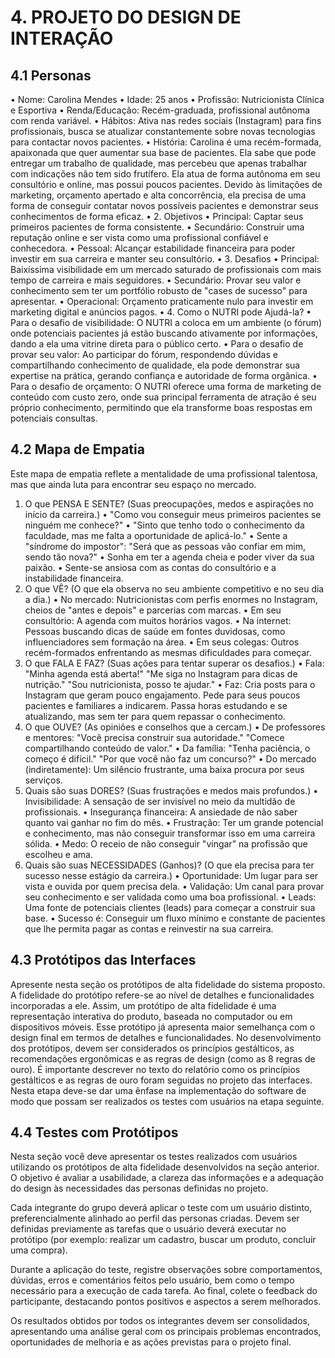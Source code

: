# 4. PROJETO DO DESIGN DE INTERAÇÃO

## 4.1 Personas
•	Nome: Carolina Mendes
•	Idade: 25 anos
•	Profissão: Nutricionista Clínica e Esportiva
•	Renda/Educação: Recém-graduada, profissional autônoma com renda variável.
•	Hábitos: Ativa nas redes sociais (Instagram) para fins profissionais, busca se atualizar constantemente sobre novas tecnologias para contactar novos pacientes.
•	História: Carolina é uma recém-formada, apaixonada que quer aumentar sua base de pacientes. Ela sabe que pode entregar um trabalho de qualidade, mas percebeu que apenas trabalhar com indicações não tem sido frutífero. Ela atua de forma autônoma em seu consultório e online, mas possui poucos pacientes. Devido às limitações de marketing, orçamento apertado e alta concorrência, ela precisa de uma forma de conseguir contatar novos possíveis pacientes e demonstrar seus conhecimentos de forma eficaz.
•	2. Objetivos
•	Principal: Captar seus primeiros pacientes de forma consistente.
•	Secundário: Construir uma reputação online e ser vista como uma profissional confiável e conhecedora.
•	Pessoal: Alcançar estabilidade financeira para poder investir em sua carreira e manter seu consultório.
•	3. Desafios
•	Principal: Baixíssima visibilidade em um mercado saturado de profissionais com mais tempo de carreira e mais seguidores.
•	Secundário: Provar seu valor e conhecimento sem ter um portfólio robusto de "cases de sucesso" para apresentar.
•	Operacional: Orçamento praticamente nulo para investir em marketing digital e anúncios pagos.
•	4. Como o NUTRI pode Ajudá-la?
•	Para o desafio de visibilidade: O NUTRI a coloca em um ambiente (o fórum) onde potenciais pacientes já estão buscando ativamente por informações, dando a ela uma vitrine direta para o público certo.
•	Para o desafio de provar seu valor: Ao participar do fórum, respondendo dúvidas e compartilhando conhecimento de qualidade, ela pode demonstrar sua expertise na prática, gerando confiança e autoridade de forma orgânica.
•	Para o desafio de orçamento: O NUTRI oferece uma forma de marketing de conteúdo com custo zero, onde sua principal ferramenta de atração é seu próprio conhecimento, permitindo que ela transforme boas respostas em potenciais consultas.

## 4.2 Mapa de Empatia
Este mapa de empatia reflete a mentalidade de uma profissional talentosa, mas que ainda luta para encontrar seu espaço no mercado.
1. O que PENSA E SENTE? (Suas preocupações, medos e aspirações no início da carreira.)
•	"Como vou conseguir meus primeiros pacientes se ninguém me conhece?"
•	"Sinto que tenho todo o conhecimento da faculdade, mas me falta a oportunidade de aplicá-lo."
•	Sente a "síndrome do impostor": "Será que as pessoas vão confiar em mim, sendo tão nova?"
•	Sonha em ter a agenda cheia e poder viver da sua paixão.
•	Sente-se ansiosa com as contas do consultório e a instabilidade financeira.
2. O que VÊ? (O que ela observa no seu ambiente competitivo e no seu dia a dia.)
•	No mercado: Nutricionistas com perfis enormes no Instagram, cheios de "antes e depois" e parcerias com marcas.
•	Em seu consultório: A agenda com muitos horários vagos.
•	Na internet: Pessoas buscando dicas de saúde em fontes duvidosas, como influenciadores sem formação na área.
•	Em seus colegas: Outros recém-formados enfrentando as mesmas dificuldades para começar.
3. O que FALA E FAZ? (Suas ações para tentar superar os desafios.)
•	Fala: "Minha agenda está aberta!" "Me siga no Instagram para dicas de nutrição." "Sou nutricionista, posso te ajudar."
•	Faz: Cria posts para o Instagram que geram pouco engajamento. Pede para seus poucos pacientes e familiares a indicarem. Passa horas estudando e se atualizando, mas sem ter para quem repassar o conhecimento.
4. O que OUVE? (As opiniões e conselhos que a cercam.)
•	De professores e mentores: "Você precisa construir sua autoridade." "Comece compartilhando conteúdo de valor."
•	Da família: "Tenha paciência, o começo é difícil." "Por que você não faz um concurso?"
•	Do mercado (indiretamente): Um silêncio frustrante, uma baixa procura por seus serviços.
5. Quais são suas DORES? (Suas frustrações e medos mais profundos.)
•	Invisibilidade: A sensação de ser invisível no meio da multidão de profissionais.
•	Insegurança financeira: A ansiedade de não saber quanto vai ganhar no fim do mês.
•	Frustração: Ter um grande potencial e conhecimento, mas não conseguir transformar isso em uma carreira sólida.
•	Medo: O receio de não conseguir "vingar" na profissão que escolheu e ama.
6. Quais são suas NECESSIDADES (Ganhos)? (O que ela precisa para ter sucesso nesse estágio da carreira.)
•	Oportunidade: Um lugar para ser vista e ouvida por quem precisa dela.
•	Validação: Um canal para provar seu conhecimento e ser validada como uma boa profissional.
•	Leads: Uma fonte de potenciais clientes (leads) para começar a construir sua base.
•	Sucesso é: Conseguir um fluxo mínimo e constante de pacientes que lhe permita pagar as contas e reinvestir na sua carreira.

## 4.3 Protótipos das Interfaces
Apresente nesta seção os protótipos de alta fidelidade do sistema proposto. A fidelidade do protótipo refere-se ao nível de detalhes e funcionalidades incorporadas a ele. Assim, um protótipo de alta fidelidade é uma representação interativa do produto, baseada no computador ou em dispositivos móveis. Esse protótipo já apresenta maior semelhança com o design final em termos de detalhes e funcionalidades. No desenvolvimento dos protótipos, devem ser considerados os princípios gestálticos, as recomendações ergonômicas e as regras de design (como as 8 regras de ouro). É importante descrever no texto do relatório como os princípios gestálticos e as regras de ouro foram seguidas no projeto das interfaces. Nesta etapa deve-se dar uma ênfase na implementação do software de modo que possam ser realizados os testes com usuários na etapa seguinte.

## 4.4 Testes com Protótipos
Nesta seção você deve apresentar os testes realizados com usuários utilizando os protótipos de alta fidelidade desenvolvidos na seção anterior. O objetivo é avaliar a usabilidade, a clareza das informações e a adequação do design às necessidades das personas definidas no projeto.

Cada integrante do grupo deverá aplicar o teste com um usuário distinto, preferencialmente alinhado ao perfil das personas criadas. Devem ser definidas previamente as tarefas que o usuário deverá executar no protótipo (por exemplo: realizar um cadastro, buscar um produto, concluir uma compra).

Durante a aplicação do teste, registre observações sobre comportamentos, dúvidas, erros e comentários feitos pelo usuário, bem como o tempo necessário para a execução de cada tarefa. Ao final, colete o feedback do participante, destacando pontos positivos e aspectos a serem melhorados.

Os resultados obtidos por todos os integrantes devem ser consolidados, apresentando uma análise geral com os principais problemas encontrados, oportunidades de melhoria e as ações previstas para o projeto final. 

